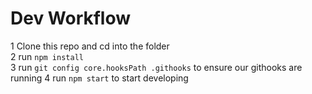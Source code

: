 # Dev Workflow

1 Clone this repo and cd into the folder  
2 run `npm install`  
3 run `git config core.hooksPath .githooks` to ensure our githooks are running
4 run `npm start` to start developing  
